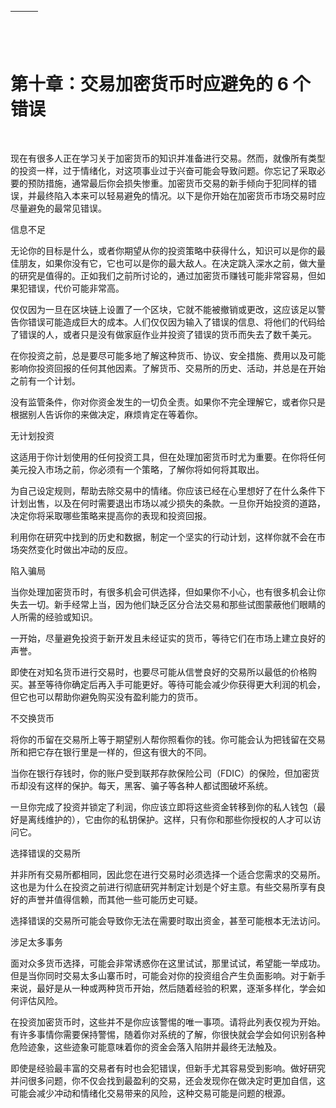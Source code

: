 | ![image](img/chapter_title_corner_decoration_left.png) |  | ![image](img/chapter_title_corner_decoration_right.png) |
| --- | --- | --- |

![image](img/chapter_title_above.png)

# 第十章：交易加密货币时应避免的 6 个错误

![image](img/chapter_title_below.png)

现在有很多人正在学习关于加密货币的知识并准备进行交易。然而，就像所有类型的投资一样，过于情绪化，对这项事业过于兴奋可能会导致问题。你忘记了采取必要的预防措施，通常最后你会损失惨重。加密货币交易的新手倾向于犯同样的错误，并最终陷入本来可以轻易避免的情况。以下是你开始在加密货币市场交易时应尽量避免的最常见错误。

信息不足

无论你的目标是什么，或者你期望从你的投资策略中获得什么，知识可以是你的最佳朋友，如果你没有它，它也可以是你的最大敌人。在决定跳入深水之前，做大量的研究是值得的。正如我们之前所讨论的，通过加密货币赚钱可能非常容易，但如果犯错误，代价可能非常高。

仅仅因为一旦在区块链上设置了一个区块，它就不能被撤销或更改，这应该足以警告你错误可能造成巨大的成本。人们仅仅因为输入了错误的信息、将他们的代码给了错误的人，或者只是没有做家庭作业并投资了错误的货币而失去了数千美元。

在你投资之前，总是要尽可能多地了解这种货币、协议、安全措施、费用以及可能影响你投资回报的任何其他因素。了解货币、交易所的历史、活动，并总是在开始之前有一个计划。

没有监管条件，你对你资金发生的一切负全责。如果你不完全理解它，或者你只是根据别人告诉你的来做决定，麻烦肯定在等着你。

无计划投资

这适用于你计划使用的任何投资工具，但在处理加密货币时尤为重要。在你将任何美元投入市场之前，你必须有一个策略，了解你将如何将其取出。

为自己设定规则，帮助去除交易中的情绪。你应该已经在心里想好了在什么条件下计划出售，以及在何时需要退出市场以减少损失的条款。一旦你开始投资的道路，决定你将采取哪些策略来提高你的表现和投资回报。

利用你在研究中找到的历史和数据，制定一个坚实的行动计划，这样你就不会在市场突然变化时做出冲动的反应。

陷入骗局

当你处理加密货币时，有很多机会可供选择，但如果你不小心，也有很多机会让你失去一切。新手经常上当，因为他们缺乏区分合法交易和那些试图蒙蔽他们眼睛的人所需的经验或知识。

一开始，尽量避免投资于新开发且未经证实的货币，等待它们在市场上建立良好的声誉。

即使在对知名货币进行交易时，也要尽可能从信誉良好的交易所以最低的价格购买。甚至等待你确定后再入手可能更好。等待可能会减少你获得更大利润的机会，但它也可以帮助你避免购买没有盈利能力的货币。

不交换货币

将你的币留在交易所上等于期望别人帮你照看你的钱。你可能会认为把钱留在交易所和把它存在银行里是一样的，但这有很大的不同。

当你在银行存钱时，你的账户受到联邦存款保险公司（FDIC）的保险，但加密货币却没有这样的保护。每天，黑客、骗子等各种人都试图破坏系统。

一旦你完成了投资并锁定了利润，你应该立即将这些资金转移到你的私人钱包（最好是离线维护的），它由你的私钥保护。这样，只有你和那些你授权的人才可以访问它。

选择错误的交易所

并非所有交易所都相同，因此您在进行交易时必须选择一个适合您需求的交易所。这也是为什么在投资之前进行彻底研究并制定计划是个好主意。有些交易所享有良好的声誉并值得信赖，而其他一些可能历史可疑。

选择错误的交易所可能会导致你无法在需要时取出资金，甚至可能根本无法访问。

涉足太多事务

面对众多货币选择，可能会非常诱惑你在这里试试，那里试试，希望能一举成功。但是当你同时交易太多山寨币时，可能会对你的投资组合产生负面影响。对于新手来说，最好是从一种或两种货币开始，然后随着经验的积累，逐渐多样化，学会如何评估风险。

在投资加密货币时，这些并不是你应该警惕的唯一事项。请将此列表仅视为开始。有许多事情你需要保持警惕，随着你对系统的了解，你很快就会学会如何识别各种危险迹象，这些迹象可能意味着你的资金会落入陷阱并最终无法触及。

即使是经验最丰富的交易者有时也会犯错误，但新手尤其容易受到影响。做好研究并问很多问题，你不仅会找到最盈利的交易，还会发现你在做决定时更加自信，这可能会减少冲动和情绪化交易带来的风险，这种交易可能是问题的根源。
